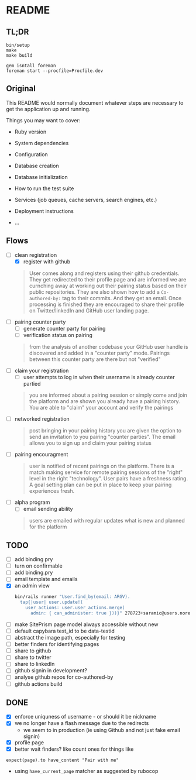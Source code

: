 # README

## TL;DR

```
bin/setup
make
make build

gem isntall foreman
foreman start --procfile=Procfile.dev
```

## Original

This README would normally document whatever steps are necessary to get the
application up and running.

Things you may want to cover:

* Ruby version

* System dependencies

* Configuration

* Database creation

* Database initialization

* How to run the test suite

* Services (job queues, cache servers, search engines, etc.)

* Deployment instructions

* ...

## Flows

- [ ] clean registration
  - [x] register with github
  > User comes along and registers using their github credentials. They get redirected to their profile page and are informed we are curnching away at working out their pairing status based on their public repositories. They are also shown how to add a `Co-authored-by:` tag to their commits. And they get an email. Once processing is finished they are encouraged to share their profile on Twitter/linkedIn and GitHub user landing page.
- [ ] pairing counter party
  - [ ] generate counter party for pairing
  - [ ] verification status on pairing
  > from the analysis of another codebase your GitHub user handle is discovered and added in a "counter party" mode. Pairings between this counter party are there but not "verified"
- [ ] claim your registration
  - [ ] user attempts to log in when their username is already counter partied
  > you are informed about a pairing session or simply come and join the platform and are shown you already have a pairing history. You are able to "claim" your account and verify the pairings
- [ ] networked registration
  > post bringing in your pairing history you are given the option to send an invitation to you pairing "counter parties". The email allows you to sign up and claim your pairing status
- [ ] pairing encouragment
  > user is notified of recent pairings on the platform. There is a match making service for remote pairing sessions of the "right" level in the right "technology". User pairs have a freshness rating. A goal setting plan can be put in place to keep your pairing experiences fresh.
- [ ] alpha program
  - [ ] email sending ability
  > users are emailed with regular updates what is new and planned for the platform

## TODO

- [ ] add binding pry
- [ ] turn on confirmable
- [ ] add binding.pry
- [ ] email template and emails
- [X] an admin view
  ```bash
  bin/rails runner "User.find_by(email: ARGV).
    tap{|user| user.update!(
      user_actions: user.user_actions.merge(
        admin: { can_administer: true }))}" 278723+saramic@users.noreply.github.com
  ```
- [ ] make SitePrism page model always accessible without new
- [ ] default capybara test_id to be data-testid
- [ ] abstract the image path, especially for testing
- [ ] better finders for identifying pages
- [ ] share to github
- [ ] share to twitter
- [ ] share to linkedIn
- [ ] github signin in development?
- [ ] analyse github repos for co-authored-by
- [ ] github actions build

## DONE

- [x] enforce uniquness of username - or should it be nickname
- [x] we no longer have a flash message due to the redirects
  - we seem to in production (ie using Github and not just fake email signin)
- [x] profile page
- [x] better wait finders? like count ones for things like
```
expect(page).to have_content "Pair with me"
```
  - using `have_current_page` matcher as suggested by rubocop
